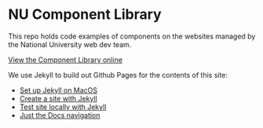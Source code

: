 # NU Component Library

This repo holds code examples of components on the websites managed by the National University web dev team.

 [View the Component Library online](https://nationaluniversitysystem.github.io/component-library/libraries/#/)

We use Jekyll to build out Github Pages for the contents of this site:

- [Set up Jekyll on MacOS](https://jekyllrb.com/docs/installation/macos/)
- [Create a site with Jekyll](https://docs.github.com/en/pages/setting-up-a-github-pages-site-with-jekyll/creating-a-github-pages-site-with-jekyll)
- [Test site locally with Jekyll](https://docs.github.com/en/pages/setting-up-a-github-pages-site-with-jekyll/creating-a-github-pages-site-with-jekyll)
- [Just the Docs navigation](https://just-the-docs.github.io/just-the-docs/docs/navigation-structure/#pages-with-children)